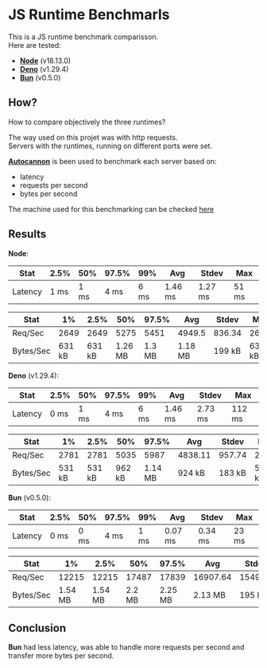 # JS Runtime Benchmarls

This is a JS runtime benchmark comparisson.  
Here are tested:

- [**Node**][node] (v18.13.0)
- [**Deno**][deno] (v1.29.4)
- [**Bun**][bun] (v0.5.0)

## How?

How to compare objectively the three runtimes?

The way used on this projet was with http requests.  
Servers with the runtimes, running on different ports were set.

[**Autocannon**][autocannon] is been used to benchmark each server based on:

- latency
- requests per second
- bytes per second

The machine used for this benchmarking can be checked [here](macbook-specs)

## Results

**Node**:

| Stat    | 2.5% | 50%  | 97.5% | 99%  | Avg     | Stdev   | Max    |
|---------|------|------|-------|------|---------|---------|--------|
| Latency | 1 ms | 1 ms | 4 ms  | 6 ms | 1.46 ms | 1.27 ms | 51 ms  |

| Stat      | 1%     | 2.5%   | 50%     | 97.5%  | Avg     | Stdev  | Min    |
|-----------|--------|--------|---------|--------|---------|--------|--------|
| Req/Sec   | 2649   | 2649   | 5275    | 5451   | 4949.5  | 836.34 | 2649   |
| Bytes/Sec | 631 kB | 631 kB | 1.26 MB | 1.3 MB | 1.18 MB | 199 kB | 630 kB |

**Deno** (v1.29.4):

| Stat    | 2.5% | 50%  | 97.5% | 99%  | Avg     | Stdev   | Max     |
|---------|------|------|-------|------|---------|---------|---------|
| Latency | 0 ms | 1 ms | 4 ms  | 6 ms | 1.46 ms | 2.73 ms | 112 ms  |

| Stat      | 1%     | 2.5%   | 50%    | 97.5%   | Avg     | Stdev  | Min    |
|-----------|--------|--------|--------|---------|---------|--------|--------|
| Req/Sec   | 2781   | 2781   | 5035   | 5987    | 4838.11 | 957.74 | 2781   |
| Bytes/Sec | 531 kB | 531 kB | 962 kB | 1.14 MB | 924 kB  | 183 kB | 531 kB |

**Bun** (v0.5.0):

| Stat    | 2.5% | 50%  | 97.5% | 99%  | Avg     | Stdev   | Max    |
|---------|------|------|-------|------|---------|---------|--------|
| Latency | 0 ms | 0 ms | 4 ms  | 1 ms | 0.07 ms | 0.34 ms | 23 ms  |

| Stat      | 1%      | 2.5%    | 50%    | 97.5%   | Avg      | Stdev   | Min     |
|-----------|---------|---------|--------|---------|----------|---------|---------|
| Req/Sec   | 12215   | 12215   | 17487  | 17839   | 16907.64 | 1549.99 | 12210   |
| Bytes/Sec | 1.54 MB | 1.54 MB | 2.2 MB | 2.25 MB | 2.13 MB  | 195 kB  | 1.54 MB |

## Conclusion

**Bun** had less latency, was able to handle more requests per second and transfer more bytes per second.

[node]: https://nodejs.org
[deno]: https://deno.land
[bun]: https://bun.sh/
[autocannon]: https://github.com/mcollina/autocannon
[macbook-specs]: https://everymac.com/systems/apple/macbook_pro/specs/macbook-pro-core-i5-2.8-13-mid-2014-retina-display-specs.html
